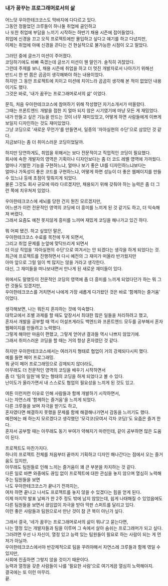 ### 내가 꿈꾸는 프로그래머로서의 삶

어느덧 우아한테크코스도 막바지에 다다르고 있다.  
그동안 정들었던 크루들이 하나둘 취업에 골인하고  
나 또한 취업에 부담을 느끼기 시작하는 하반기 채용 시즌에 접어들었다.  
취업에 신경을 끄고 오직 프로젝트에만 몰입하고 싶다고 얘기를 하고 다녔지만,  
이제는 취업에 아예 신경을 끈다는 건 현실적으로 불가능한 시점이 오고 말았다.

그러던 중에 글쓰기 미션이 주어졌다.  
코딩하기에도 바빠 죽겠는데 글쓰기 미션이 웬 말인가. 솔직히 귀찮았다.  
그런데 주제를 보니, 채용 시즌에 취업을 하고 더 멋진 개발자로서 나아가기 위해선  
반드시 한 번 쯤은 곰곰이 생각해봐야 하는 내용이었다.  
하지만 그 동안 프로젝트에 치이고 미션에 치이느라 곰곰히 생각해 본 적이 없었던 내용이기도 했다.  
그것은 바로, '내가 꿈꾸는 프로그래머로서의 삶' 이었다.

문득, 처음 우아한테크코스에 참여하기 위해 작성했던 자기소개서가 떠올랐다.  
그때는 프론트엔드 개발을 접한 지 얼마 되지 않은 시기였기에 마냥 모든 게 재밌었다.  
내가 만들고 싶은 기능을 만드는 것이 너무 재미있었고, 어떻게 하면 사람들에게 이쁘게 보일지 디자인하는 것도 재미있었다.  
그냥 코딩으로 '새로운 무언가'를 만들면서, 일종의 '자아실현의 수단'으로 삼았던 것 같다.  
지금보다는 좀 더 취미스러운 코딩이었달까.

하지만 당연하게도, 취업을 위해서는 보다 전문적이고 직업적인 코딩이 필요했다.  
회사에 속한 개발자의 영역은 기획이나 디자인보다는 좀 더 코드 레벨 영역에 가까웠다.  
얼마나 기발한 기능을 구현하느냐, 얼마나 보기 좋은 UI를 디자인하느냐보다는  
얼마나 가독성이 좋은 코드를 구현하느냐, 어떻게 하면 성능이 더 좋은 웹페이지를 만들 수 있느냐 등에 초점이 맞춰지게 되었다.  
물론 그것도 회사 규모에 따라 다르겠지만, 채용되기 위해 갖춰야 하는 능력은 좀 더 그런 쪽에 치우쳐져 있었다.

우아한테크코스에 세뇌를 당한 건지 뭔진 모르겠지만,  
어느샌가 이런 전문적인 영역의 코딩에 더 흥미를 느끼게 된 것 같기도 하고, 더 익숙해져 버렸다.  
그래서 요즘도 예전 못지않게 흥미를 느끼며 재밌게 코딩을 해나가고 있긴 하다.

뭐 어찌 됐건. 하고 싶었던 말은,  
우아한테크코스 수료를 목전에 두게 되면서,  
그리고 취업 문제를 눈앞에 맞닥뜨리게 되면서  
더 이상 직업을 '자아실현의 수단'으로 여겨서는 안 되겠다는 생각을 하게 되었다는 것.  
최근에 프로젝트를 진행하면서 다시 예전의 그 재미가 떠올라 반가웠지만  
아마 앞으로 그럴 일이 썩 많지는 않을 거라고 생각한다.  
대신, 그 재미들을 떠나보내면서 만나게 된 새로운 재미들이 있다.

위에서도 말했듯이 전문적인 코딩의 영역에 좀 더 흥미를 느끼게 되었다던가 하는 뭐 그런 것들도 있겠지만,  
우아한테크코스를 거치면서 나에게 가장 새롭게 다가왔던 것은 바로 '함께하는 즐거움' 이었다.

생각해보면, 나는 뭐든지 혼자하는 것에 익숙했다.  
대학교에서 조별 과제를 할 때도 앞장서서 최대한 많은 일들을 처리하려고 했고,  
혼자서 개발을 공부할 때 역시 어설프게라도 백엔드와 프론트엔드 모두를 공부해서 혼자 웹페이지를 만들려고 노력했다.  
그렇게 해야만 마음이 편했고, 그렇게 얻어낸 결과들 역시 나쁘지 않았기에.  
그래서 취미스러운 코딩을 할 때는 거의 항상 혼자였던 것 같다.

하지만 우아한테크코스에서는 여러가지 형태로 협업이 거의 강제되다시피 했다.  
예를 들면 페어 프로그래밍.  
뭐 굳이 페어 프로그래밍으로 강제되지 않더라도,  
아무래도 더 전문적인 영역의 코딩을 배우기 시작하면서  
좀 더 '팀의 일원'에 맞는 형태의 코딩을 하게 되었다고 볼 수 있다.  
난이도가 올라가면서 내 스스로도 협업의 필요성을 느끼게 된 것도 있고.

여튼 이런저런 이유로 인해 사람들과 함께 개발하기 시작하면서,  
나는 자연스레 '함께하는 즐거움'을 느끼게 되었다.  
다른 크루들을 보며 자극을 받기도 하고,  
혼자였다면 해결하지 못했을 문제를 함께 해결해나가면서 감동을 느끼기도 했다.  
예전에는 왜 하는지 모르겠다고 생각했던 '모각코(모여서 각자 코딩)'도 요즘은 즐겨 한다.  
혼자서 공부할 때는 아무래도 동기 부여가 약해지기 마련인데, 같이 공부하면 많은 도움이 된다.

프로젝트도 마찬가지다.  
하나의 프로젝트 전체를 처음부터 끝까지 기획하고 디자인 해나간다는 점에서 오는 즐거움도 있지만,  
아무래도 팀원들로 인해 느끼는 즐거움이 꽤 큰 부분을 차지하는 것 같다.  
다른 일로 바쁜 와중에도 끊임 없이 프로젝트에 대한 관심을 놓지 않으며 열심히 노력해주는 팀원들을 보면  
나도 우아한테크코스가 끝나기 전까지는,  
여차 하면 끝나고 나서도 프로젝트를 놓지 않을 수 있겠다는 힘을 얻게 된다.  
이제 마지막 발표 날짜가 한 2주 정도 밖에 남지 않았는데, 쉽게 나태해질 수 있었음에도  
다른 팀원들을 보면서 끊임없이 자극을 받아 막판 스퍼트를 달리고 있다.  
이런 좋은 사람들과 팀원으로서 만난 것이 참 큰 복이 아닌가 싶다.

그래서 결국, '네가 꿈꾸는 프로그래머로서의 삶이 뭐냐'고 묻는다면,  
나는 열정 있는 개발자들과 팀을 이루며 그 속에서 살아 숨쉬는 프로그래머가 되고 싶다.  
그러려면 우선 나 자신이, 열정 있고 능력 있는 팀원들이 필요로 하는 사람이 되는 게 먼저가 아닐까.  
우아한테크코스에서야 반강제적으로 팀을 꾸려야해서 자연스레 크루들과 함께 엮일 수 있지만,  
사회에 진출하면 그렇지 않을 것이기 때문이다.  
능력과 열정을 갖춘 사람들이 나를 '필요한 사람'으로 여기게끔 열심히 노력해야지.  
결국에는 또 이런 마무리.  
끝.
